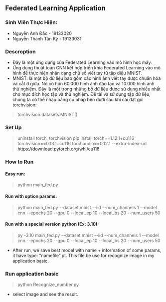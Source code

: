 ## Federated Learning Application
### Sinh Viên Thực Hiện:
+ Nguyễn Anh Đắc - 19133020
+ Nguyễn Thanh Tân Kỷ - 19133031
### Descroption
- Đây là một ứng dụng của Federated Learning vào mô hình học máy. 
- Ứng dụng thuật toán CNN kết hợp triển khia Federated Learning vào mô hình để thực hiện nhận dạng chữ số viết tay từ tập diệu MNIST.
- MNIST: là một bộ dữ liệu bao gồm các hình ảnh viết tay được chuẩn hóa và cắt ở giữa. Nó có hơn 60.000 hình ảnh đào tạo và 10.000 hình ảnh thử nghiệm. Đây là một trong những bộ dữ liệu được sử dụng nhiều nhất cho mục đích học tập và thử nghiệm. Để tải và sử dụng tập dữ liệu, chúng ta có thể nhập bằng cú pháp bên dưới sau khi cài đặt gói torchvision:
> torchvision.datasets.MNIST()

###  Set Up 
> uninstall torch, torchvision
> pip install torch==1.12.1+cu116 torchvision==0.13.1+cu116 torchaudio==0.12.1 --extra-index-url https://download.pytorch.org/whl/cu116
 
### How to Run
#### Easy run: 
> python main_fed.py

#### Run with option params:
> python main_fed.py --dataset mnist --iid --num_channels 1 --model cnn --epochs 20 --gpu 0 --local_ep 10 --local_bs 20 --num_users 50 

#### Run with a special version python (Ex: 3.10):  
> py -3.10 main_fed.py --dataset mnist --iid --num_channels 1 --model cnn --epochs 20 --gpu 0 --local_ep 10 --local_bs 20 --num_users 50 

- After run, we save best model with name + information of some params, it have type: "namefile".pt. This file be use for recognize image in my application basic.
### Run application basic
> python Recognize_number.py
- select image and see the result.

